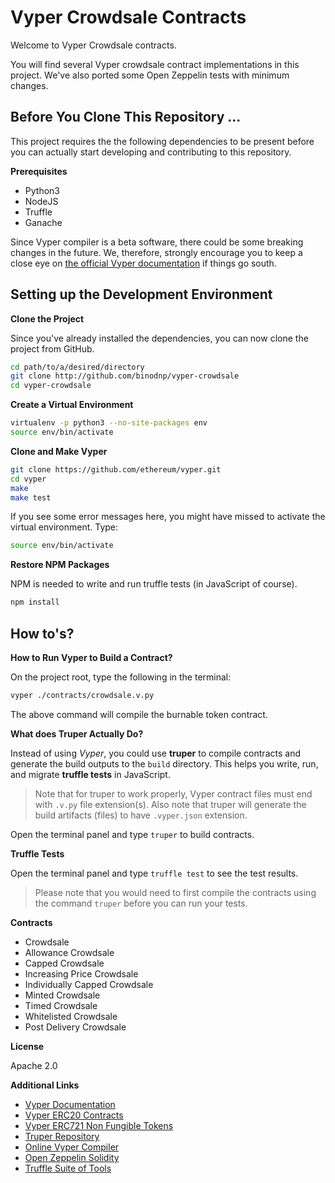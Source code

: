 # Vyper Crowdsale Contracts

Welcome to Vyper Crowdsale contracts.

You will find several Vyper crowdsale contract implementations in this project. We've also ported some Open Zeppelin tests with minimum changes.

## Before You Clone This Repository ...

This project requires the the following dependencies to be present before you can actually start developing and contributing to this repository.

**Prerequisites**

- Python3
- NodeJS
- Truffle
- Ganache

Since Vyper compiler is a beta software, there could be some breaking changes in the future. We, therefore, strongly encourage you to keep a close eye on [the official Vyper documentation](https://vyper.readthedocs.io/en/v0.1.0-beta.5/installing-vyper.html) if things go south.

## Setting up the Development Environment

**Clone the Project**

Since you've already installed the dependencies, you can now clone the project from GitHub.

```bash
cd path/to/a/desired/directory
git clone http://github.com/binodnp/vyper-crowdsale
cd vyper-crowdsale
```

**Create a Virtual Environment**
```bash
virtualenv -p python3 --no-site-packages env
source env/bin/activate
```


**Clone and Make Vyper**

```bash
git clone https://github.com/ethereum/vyper.git
cd vyper
make
make test
```  

If you see some error messages here, you might have missed to activate the virtual environment. Type:

```bash
source env/bin/activate
```



**Restore NPM Packages**

NPM is needed to write and run truffle tests (in JavaScript of course).
```bash
npm install
```

## How to's?

**How to Run Vyper to Build a Contract?**

On the project root, type the following in the terminal:

```bash
vyper ./contracts/crowdsale.v.py
```

The above command will compile the burnable token contract.

**What does Truper Actually Do?**

Instead of using *Vyper*, you could use **truper** to compile contracts and generate the build outputs to the `build` directory. This helps you write, run, and migrate **truffle tests** in JavaScript.

> Note that for truper to work properly, Vyper contract files must end with `.v.py` file extension(s). Also note that truper will generate the build artifacts (files) to have `.vyper.json` extension.

Open the terminal panel and type `truper` to build contracts.

**Truffle Tests**

Open the terminal panel and type `truffle test` to see the test results.

> Please note that you would need to first compile the contracts using the command `truper` before you can run your tests. 

**Contracts**
- Crowdsale
- Allowance Crowdsale
- Capped Crowdsale
- Increasing Price Crowdsale
- Individually Capped Crowdsale
- Minted Crowdsale
- Timed Crowdsale
- Whitelisted Crowdsale
- Post Delivery Crowdsale

**License**

Apache 2.0

**Additional Links**

- [Vyper Documentation](https://vyper.readthedocs.io/en/v0.1.0-beta.5/installing-vyper.html)
- [Vyper ERC20 Contracts](http://github.com/binodnp/vyper-erc20)
- [Vyper ERC721 Non Fungible Tokens](https://github.com/maurelian/erc721-vyper)
- [Truper Repository](https://github.com/maurelian/truper)
- [Online Vyper Compiler](http://vyper.online/)
- [Open Zeppelin Solidity](https://github.com/OpenZeppelin/openzeppelin-solidity)
- [Truffle Suite of Tools](https://truffleframework.com)
